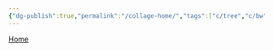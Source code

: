 ```yaml
---
{"dg-publish":true,"permalink":"/collage-home/","tags":["c/tree","c/bw","c/house","c/shadow","c/winter","c/sky","c/snow","c/water","c/river"],"created":"2024-01-01T16:51:05.520-05:00","updated":"2024-01-01T17:14:57.880-05:00"}
---
```



[Home](https://www.instagram.com/p/B0jkLJ6hMY3/)